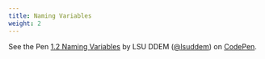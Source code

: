 ```yaml
---
title: Naming Variables
weight: 2
---
```


<p data-height="594" data-theme-id="33799" data-slug-hash="a097ac9fdd7336bdde595ff8100a1476" data-default-tab="js,result" data-user="lsuddem" data-embed-version="2" data-pen-title="1.2 Naming Variables" data-editable="true" class="codepen">See the Pen <a href="https://codepen.io/lsuddem/pen/a097ac9fdd7336bdde595ff8100a1476/">1.2 Naming Variables</a> by LSU DDEM (<a href="https://codepen.io/lsuddem">@lsuddem</a>) on <a href="https://codepen.io">CodePen</a>.</p>
<script async src="https://static.codepen.io/assets/embed/ei.js"></script>